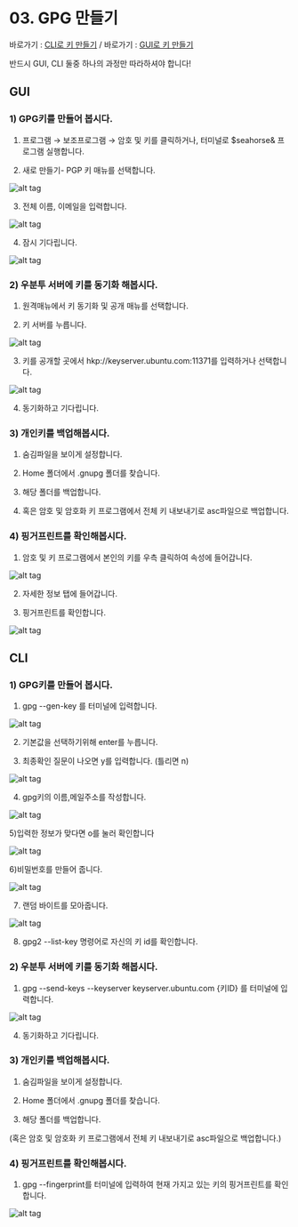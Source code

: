# 03. GPG 만들기

바로가기 : [CLI로 키 만들기](https://github.com/minwook-shin/ubuntu-korea-l10n-workshop/blob/master/03.GPG%EB%A7%8C%EB%93%A4%EA%B8%B0.md#cli) / 
바로가기 : [GUI로 키 만들기](https://github.com/minwook-shin/ubuntu-korea-l10n-workshop/blob/master/03.GPG%EB%A7%8C%EB%93%A4%EA%B8%B0.md#gui)

반드시 GUI, CLI 둘중 하나의 과정만 따라하셔야 합니다!

## GUI

### 1) GPG키를 만들어 봅시다.

1) 프로그램 → 보조프로그램 → 암호 및 키를 클릭하거나, 터미널로 $seahorse& 프로그램 실행합니다.

2) 새로 만들기- PGP 키 매뉴를 선택합니다.

![alt tag](https://github.com/minwook-shin/ubuntu-korea-l10n-workshop/blob/master/pictures/%5BG%5D%EC%83%88%EB%A1%9C%EB%A7%8C%EB%93%A4%EA%B8%B0.png)

3) 전체 이름, 이메일을 입력합니다.

![alt tag](https://github.com/minwook-shin/ubuntu-korea-l10n-workshop/blob/master/pictures/%5BG%5Dpgp%EC%A0%95%EB%B3%B4%EC%9E%85%EB%A0%A5.png)

4) 잠시 기다립니다.

![alt tag](https://github.com/minwook-shin/ubuntu-korea-l10n-workshop/blob/master/pictures/%5BG%5Dgui%ED%94%84%EB%A1%9C%EA%B7%B8%EB%9E%A8.png)

### 2) 우분투 서버에 키를 동기화 해봅시다.

1) 원격매뉴에서 키 동기화 및 공개 매뉴를 선택합니다.

2) 키 서버를 누릅니다.

![alt tag](https://github.com/minwook-shin/ubuntu-korea-l10n-workshop/blob/master/pictures/%5BG%5D%ED%82%A4%EB%8F%99%EA%B8%B0%ED%99%94%EB%B0%8F%EA%B3%B5%EA%B0%9C.png)

3) 키를 공개할 곳에서 hkp://keyserver.ubuntu.com:11371를 입력하거나 선택합니다.

![alt tag](https://github.com/minwook-shin/ubuntu-korea-l10n-workshop/blob/master/pictures/%5BG%5D%ED%82%A4%EC%84%9C%EB%B2%84.png)

4) 동기화하고 기다립니다.

### 3) 개인키를 백업해봅시다.

1) 숨김파일을 보이게 설정합니다.

2) Home 폴더에서 .gnupg 폴더를 찾습니다.

3) 해당 폴더를 백업합니다.

4) 혹은 암호 및 암호화 키 프로그램에서 전체 키 내보내기로 asc파일으로 백업합니다.

### 4) 핑거프린트를 확인해봅시다.

1) 암호 및 키 프로그램에서 본인의 키를 우측 클릭하여 속성에 들어갑니다.

![alt tag](https://github.com/minwook-shin/ubuntu-korea-l10n-workshop/blob/master/pictures/%5BG%5D%ED%82%A4%EC%86%8D%EC%84%B1.png)

2) 자세한 정보 탭에 들어갑니다.

3) 핑거프린트를 확인합니다.

![alt tag](https://github.com/minwook-shin/ubuntu-korea-l10n-workshop/blob/master/pictures/%5BG%5D%ED%95%91%EA%B1%B0%ED%94%84%EB%A6%B0%ED%8A%B8.png)

## CLI

### 1) GPG키를 만들어 봅시다.

1) gpg --gen-key 를 터미널에 입력합니다.

![alt tag](https://github.com/minwook-shin/ubuntu-korea-l10n-workshop/blob/master/pictures/pgp-genkey.png)

2) 기본값을 선택하기위해 enter를 누릅니다.

3) 최종확인 질문이 나오면 y를 입력합니다. (틀리면 n)

![alt tag](https://github.com/minwook-shin/ubuntu-korea-l10n-workshop/blob/master/pictures/y%EC%9E%85%EB%A0%A5%ED%99%95%EC%9D%B8.png)

4) gpg키의 이름,메일주소를 작성합니다.

![alt tag](https://github.com/minwook-shin/ubuntu-korea-l10n-workshop/blob/master/pictures/%EC%9D%B4%EB%A6%84%EA%B3%BC%EC%9D%B4%EB%A9%94%EC%9D%BC%EC%9E%85%EB%A0%A5.png)

5)입력한 정보가 맞다면 o를 눌러 확인합니다

![alt tag](https://github.com/minwook-shin/ubuntu-korea-l10n-workshop/blob/master/pictures/o%EB%A5%BC%EB%88%8C%EB%9F%AC%EC%84%9C%ED%99%95%EC%9D%B8.png)

6)비밀번호를 만들어 줍니다.

![alt tag](https://github.com/minwook-shin/ubuntu-korea-l10n-workshop/blob/master/pictures/%EB%B9%84%EB%B0%80%EB%B2%88%ED%98%B8%EC%9E%85%EB%A0%A5.png)

7) 랜덤 바이트를 모아줍니다.

![alt tag](https://github.com/minwook-shin/ubuntu-korea-l10n-workshop/blob/master/pictures/%EB%9E%9C%EB%8D%A4%ED%99%94.png)

8) gpg2 --list-key 명령어로 자신의 키 id를 확인합니다.

### 2) 우분투 서버에 키를 동기화 해봅시다.

1) gpg --send-keys --keyserver keyserver.ubuntu.com {키ID} 를 터미널에 입력합니다.

![alt tag](https://github.com/minwook-shin/ubuntu-korea-l10n-workshop/blob/master/pictures/%ED%82%A4%EC%84%9C%EB%B2%84.png)

4) 동기화하고 기다립니다.

### 3) 개인키를 백업해봅시다.

1) 숨김파일을 보이게 설정합니다.

2) Home 폴더에서 .gnupg 폴더를 찾습니다.

3) 해당 폴더를 백업합니다.

(혹은 암호 및 암호화 키 프로그램에서 전체 키 내보내기로 asc파일으로 백업합니다.)

### 4) 핑거프린트를 확인해봅시다.

1) gpg --fingerprint를 터미널에 입력하여 현재 가지고 있는 키의 핑거프린트를 확인합니다.

![alt tag](https://github.com/minwook-shin/ubuntu-korea-l10n-workshop/blob/master/pictures/%ED%95%91%EA%B1%B0%ED%94%84%EB%A6%B0%ED%8A%B8.png)

